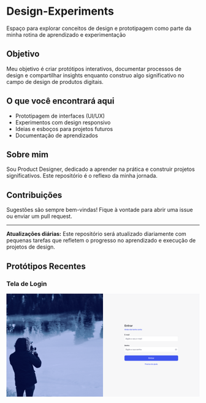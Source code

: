 # Design-Experiments
Espaço para explorar conceitos de design e prototipagem como parte da minha rotina de aprendizado e experimentação

## Objetivo  
Meu objetivo é criar protótipos interativos, documentar processos de design e compartilhar insights enquanto construo algo significativo no campo de design de produtos digitais.  

## O que você encontrará aqui  
- Prototipagem de interfaces (UI/UX)  
- Experimentos com design responsivo  
- Ideias e esboços para projetos futuros  
- Documentação de aprendizados  

## Sobre mim  
Sou Product Designer, dedicado a aprender na prática e construir projetos significativos. Este repositório é o reflexo da minha jornada.

## Contribuições  
Sugestões são sempre bem-vindas! Fique à vontade para abrir uma issue ou enviar um pull request.  

---

**Atualizações diárias:** Este repositório será atualizado diariamente com pequenas tarefas que refletem o progresso no aprendizado e execução de projetos de design.

## Protótipos Recentes  

### Tela de Login  
![Tela de Login](./login.png)
